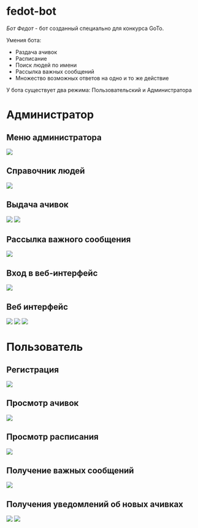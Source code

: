 # fedot-bot
*Бот Федот* - бот созданный специально для конкурса GoTo.


Умения бота:
* Раздача ачивок
* Расписание
* Поиск людей по имени
* Рассылка важных сообщений
* Множество возможных ответов на одно и то же действие

У бота существует два режима: Пользовательский и Администратора

# Администратор

## Меню администратора
![](https://github.com/alxmamaev/image-storage/blob/master/fedot-bot/6.JPG)

## Cправочник людей


![](https://github.com/alxmamaev/image-storage/blob/master/fedot-bot/3.JPG)


## Выдача ачивок


![](https://github.com/alxmamaev/image-storage/blob/master/fedot-bot/1.JPG)
![](https://github.com/alxmamaev/image-storage/blob/master/fedot-bot/2.JPG)

## Рассылка важного сообщения


![](https://github.com/alxmamaev/image-storage/blob/master/fedot-bot/9.JPG)



## Вход в веб-интерфейс


![](https://github.com/alxmamaev/image-storage/blob/master/fedot-bot/11.JPG)

## Веб интерфейс
![](https://github.com/alxmamaev/image-storage/blob/master/fedot-bot/12.JPG)
![](https://github.com/alxmamaev/image-storage/blob/master/fedot-bot/13.JPG)
![](https://github.com/alxmamaev/image-storage/blob/master/fedot-bot/14.JPG)


# Пользователь

## Регистрация

![](https://github.com/alxmamaev/image-storage/blob/master/fedot-bot/4.jpg)

## Просмотр ачивок

![](https://github.com/alxmamaev/image-storage/blob/master/fedot-bot/5.jpg)

## Просмотр расписания

![](https://github.com/alxmamaev/image-storage/blob/master/fedot-bot/8.JPG)


## Получение важных сообщений

![](https://github.com/alxmamaev/image-storage/blob/master/fedot-bot/15.JPG)

## Получения уведомлений об новых ачивках

![](https://github.com/alxmamaev/image-storage/blob/master/fedot-bot/16.JPG)
![](https://github.com/alxmamaev/image-storage/blob/master/fedot-bot/17.JPG)
